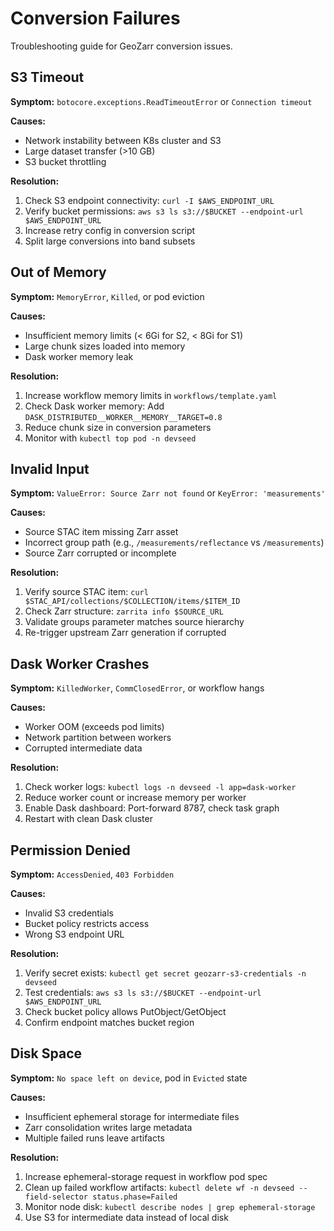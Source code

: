 # Conversion Failures

Troubleshooting guide for GeoZarr conversion issues.

## S3 Timeout

**Symptom:** `botocore.exceptions.ReadTimeoutError` or `Connection timeout`

**Causes:**
- Network instability between K8s cluster and S3
- Large dataset transfer (>10 GB)
- S3 bucket throttling

**Resolution:**
1. Check S3 endpoint connectivity: `curl -I $AWS_ENDPOINT_URL`
2. Verify bucket permissions: `aws s3 ls s3://$BUCKET --endpoint-url $AWS_ENDPOINT_URL`
3. Increase retry config in conversion script
4. Split large conversions into band subsets

## Out of Memory

**Symptom:** `MemoryError`, `Killed`, or pod eviction

**Causes:**
- Insufficient memory limits (< 6Gi for S2, < 8Gi for S1)
- Large chunk sizes loaded into memory
- Dask worker memory leak

**Resolution:**
1. Increase workflow memory limits in `workflows/template.yaml`
2. Check Dask worker memory: Add `DASK_DISTRIBUTED__WORKER__MEMORY__TARGET=0.8`
3. Reduce chunk size in conversion parameters
4. Monitor with `kubectl top pod -n devseed`

## Invalid Input

**Symptom:** `ValueError: Source Zarr not found` or `KeyError: 'measurements'`

**Causes:**
- Source STAC item missing Zarr asset
- Incorrect group path (e.g., `/measurements/reflectance` vs `/measurements`)
- Source Zarr corrupted or incomplete

**Resolution:**
1. Verify source STAC item: `curl $STAC_API/collections/$COLLECTION/items/$ITEM_ID`
2. Check Zarr structure: `zarrita info $SOURCE_URL`
3. Validate groups parameter matches source hierarchy
4. Re-trigger upstream Zarr generation if corrupted

## Dask Worker Crashes

**Symptom:** `KilledWorker`, `CommClosedError`, or workflow hangs

**Causes:**
- Worker OOM (exceeds pod limits)
- Network partition between workers
- Corrupted intermediate data

**Resolution:**
1. Check worker logs: `kubectl logs -n devseed -l app=dask-worker`
2. Reduce worker count or increase memory per worker
3. Enable Dask dashboard: Port-forward 8787, check task graph
4. Restart with clean Dask cluster

## Permission Denied

**Symptom:** `AccessDenied`, `403 Forbidden`

**Causes:**
- Invalid S3 credentials
- Bucket policy restricts access
- Wrong S3 endpoint URL

**Resolution:**
1. Verify secret exists: `kubectl get secret geozarr-s3-credentials -n devseed`
2. Test credentials: `aws s3 ls s3://$BUCKET --endpoint-url $AWS_ENDPOINT_URL`
3. Check bucket policy allows PutObject/GetObject
4. Confirm endpoint matches bucket region

## Disk Space

**Symptom:** `No space left on device`, pod in `Evicted` state

**Causes:**
- Insufficient ephemeral storage for intermediate files
- Zarr consolidation writes large metadata
- Multiple failed runs leave artifacts

**Resolution:**
1. Increase ephemeral-storage request in workflow pod spec
2. Clean up failed workflow artifacts: `kubectl delete wf -n devseed --field-selector status.phase=Failed`
3. Monitor node disk: `kubectl describe nodes | grep ephemeral-storage`
4. Use S3 for intermediate data instead of local disk
